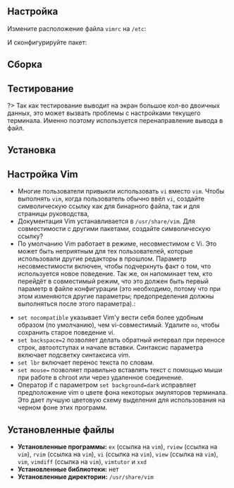 <pkg :name="'vim'" instsize showsbu2></pkg>

## Настройка

Измените расположение файла `vimrc` на `/etc`:

<package-script :package="'vim'" :type="'prepare'"></package-script>

И сконфигурируйте пакет:

<package-script :package="'vim'" :type="'configure'"></package-script>

## Сборка

<package-script :package="'vim'" :type="'build'"></package-script>

## Тестирование

<package-script :package="'vim'" :type="'test'"></package-script>

?> Так как тестирование выводит на экран большое кол-во двоичных данных, это может вызвать проблемы с настройками текущего терминала. Именно поэтому используется перенаправление вывода в файл.

## Установка

<package-script :package="'vim'" :type="'install'"></package-script>

## Настройка Vim

- Многие пользователи привыкли использовать `vi` вместо `vim`. Чтобы выполнять `vim`, когда пользователь обычно ввёл `vi`, создайте символическую ссылку как для бинарного файла, так и для страницы руководства,
- Документация Vim устанавливается в `/usr/share/vim`. Для совместимости с другими пакетами, создайте символическую ссылку?
- По умолчанию Vim работает в режиме, несовместимом с Vi. Это может быть неприятным для тех пользователей, которые использовали другие редакторы в прошлом. Параметр несовместимости включен, чтобы подчеркнуть факт о том, что используется новое поведение. Так же, он напоминает тем, кто перейдёт в совместимый режим, что это должен быть первый параметр в файле конфигурации (это необходимо, потому что при этом изменяются другие параметры; предопределения должны выполняться после этого параметра).:

<package-script :package="'vim'" :type="'postinstall'"></package-script>

- `set nocompatible` указывает Vim'y вести себя более удобным образом (по умолчанию), чем vi-совместимый. Удалите `no`, чтобы сохранить старое поведение vi.
- `set backspace=2` позволяет делать обратный интервал при переносе строк, автоотступах и начале вставки. Синтаксис параметра включает подсветку синтаксиса vim.
- `set lbr` включает перенос текста по словам.
- `set mouse=` позволяет правильно вставлять текст с помощью мыши при работе в chroot или через удаленное соединение.
- Оператор if с параметром `set background=dark` исправляет предположение vim о цвете фона некоторых эмуляторов терминала. Это дает лучшую цветовую схему выделения для использования на черном фоне этих программ.

## Установленные файлы

- **Установленные программы:** `ex` (ссылка на `vim`), `rview` (ссылка на `vim`), `rvim` (ссылка на `vim`), `vi` (ссылка на `vim`), `view` (ссылка на `vim`), `vim`, `vimdiff` (ссылка на `vim`), `vimtutor` и `xxd`
- **Установленные библиотеки:** нет
- **Установленные директории:** `/usr/share/vim`

<script>
	new Vue({ el: '#main' })
</script>
